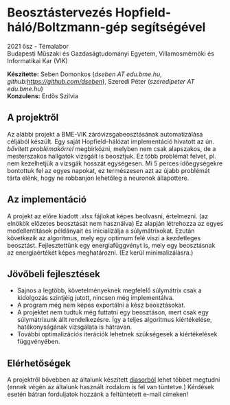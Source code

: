 # Beosztástervezés Hopfield-háló/Boltzmann-gép segítségével
2021 ősz - Témalabor \
Budapesti Műszaki és Gazdaságtudományi Egyetem, Villamosmérnöki és Informatikai Kar (VIK)

**Készítette:** Seben Domonkos (*dseben AT edu.bme.hu*, *github:https://github.com/dseben*), Szeredi Péter (*szeredipeter AT edu.bme.hu*) \
**Konzulens:** Erdős Szilvia

## A projektről
Az alábbi projekt a BME-VIK záróvizsgabeosztásának automatizálása céljából készült. Egy saját Hopfield-hálózat implementáció hivatott az ún. *bővített problémakörrel*  megbirkózni, melyben nem csak alapszakos, de a  mesterszakos hallgatók vizsgáit is beosztjuk. Ez több problémát felvet, pl. nem kezelhetjük a vizsgák hosszát egységesen. Mi 5 perces időegységekre bontottuk fel az egyes napokat, ez természesen azt az újabb problémát tárta elénk, hogy ne robbanjon lehetőleg a neuronok állapottere.  

## Az implementáció
A projekt az előre kiadott .xlsx fájlokat képes beolvasni, értelmezni. (az elnökök előzetes beosztását nem használva) Ez alapján létrehozza az egyes modellentitások példányait és inicializálja a súlymátrixokat. Ezután következik az algoritmus, mely egy optimum felé viszi a kezdetleges beosztást. Fejlesztettünk egy energiafüggvényt is, mely egy beosztásnak az energiaértékét képes meghatározni. (Ez kerül minimalizálásra.) 

## Jövőbeli fejlesztések
 - Sajnos a legtöbb, követelményeknek megfelelő súlymátrix csak a kidolgozás szintjéig jutott, nincsen még implementálva. 
 - A program még nem képes exportálni a kész beosztásokat. 
 - A projektet nem tudtuk még futtatni egy beosztáson, mert csak egy súlymátrixunk állt rendelkezésre. Így a teljes algoritmus kiértékelése, hatékonyságának vizsgálata is hátravan.
 - További optimalizációs iterációk lehetnek szükségesek a kiértékelések függvényében. 

## Elérhetőségek
A projektről bővebben az általunk készített [diasorból](prezi/temalab_beszamolo.pptx) lehet többet megtudni (ennek végén az általunk használt irodalom is fel van tüntetve.) 
Kérdések esetén bátran forduljatok hozzánk a feltüntetett e-mail címeken! 
